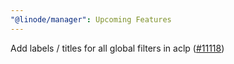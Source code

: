 ```yaml
---
"@linode/manager": Upcoming Features
---
```


Add labels / titles for all global filters in aclp ([#11118](https://github.com/linode/manager/pull/11118))
